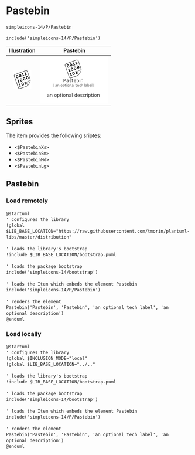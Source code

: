 # Pastebin


```text
simpleicons-14/P/Pastebin
```

```text
include('simpleicons-14/P/Pastebin')
```



| Illustration | Pastebin |
| :---: | :---: |
| ![illustration for Illustration](../../simpleicons-14/P/Pastebin.png) | ![illustration for Pastebin](../../simpleicons-14/P/Pastebin.Local.png) |



## Sprites
The item provides the following sriptes:

- `<$PastebinXs>`
- `<$PastebinSm>`
- `<$PastebinMd>`
- `<$PastebinLg>`





## Pastebin

### Load remotely
```plantuml
@startuml
' configures the library
!global $LIB_BASE_LOCATION="https://raw.githubusercontent.com/tmorin/plantuml-libs/master/distribution"

' loads the library's bootstrap
!include $LIB_BASE_LOCATION/bootstrap.puml

' loads the package bootstrap
include('simpleicons-14/bootstrap')

' loads the Item which embeds the element Pastebin
include('simpleicons-14/P/Pastebin')

' renders the element
Pastebin('Pastebin', 'Pastebin', 'an optional tech label', 'an optional description')
@enduml
```

### Load locally
```plantuml
@startuml
' configures the library
!global $INCLUSION_MODE="local"
!global $LIB_BASE_LOCATION="../.."

' loads the library's bootstrap
!include $LIB_BASE_LOCATION/bootstrap.puml

' loads the package bootstrap
include('simpleicons-14/bootstrap')

' loads the Item which embeds the element Pastebin
include('simpleicons-14/P/Pastebin')

' renders the element
Pastebin('Pastebin', 'Pastebin', 'an optional tech label', 'an optional description')
@enduml
```

